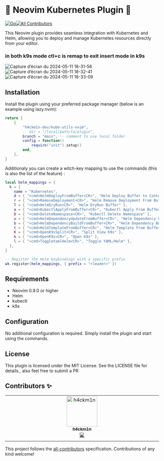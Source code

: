 # 🚀 Neovim Kubernetes Plugin 🚀

<!-- ALL-CONTRIBUTORS-BADGE:START - Do not remove or modify this section -->

[![Go](https://github.com/h4ckm1n-dev/helm-utils-nvim/actions/workflows/lualint.yml/badge.svg)](https://github.com/h4ckm1n-dev/helm-utils-nvim/actions/workflows/lualint.yml)[![All Contributors](https://img.shields.io/badge/all_contributors-1-orange.svg?style=flat-square)](#contributors-)

<!-- ALL-CONTRIBUTORS-BADGE:END -->

This Neovim plugin provides seamless integration with Kubernetes and Helm, allowing you to deploy and manage Kubernetes resources directly from your editor.

### in both k9s mode ctl+c is remap to exit insert mode in k9s

![Capture d’écran du 2024-05-11 18-31-56](https://github.com/h4ckm1n-dev/kube-utils-nvim/assets/97511408/bbfe3a51-6117-413f-9d31-9f66517994c2)
![Capture d’écran du 2024-05-11 18-32-41](https://github.com/h4ckm1n-dev/kube-utils-nvim/assets/97511408/c6139ddf-e9af-4665-bd57-a829b236bac2)
![Capture d’écran du 2024-05-11 18-33-09](https://github.com/h4ckm1n-dev/kube-utils-nvim/assets/97511408/8c3cbaf8-d3c0-44a8-b487-4858e06b86f7)

## Installation

Install the plugin using your preferred package manager (below is an example using lazy.nvim):

```lua
return {
    {
        "h4ckm1n-dev/kube-utils-nvim",
        -- dir = "/local/path/to/plugin",
        branch = "main", -- comment to use local folder
        config = function()
            require("init").setup()
        end,
    },
}

```

Additionaly you can create a witch-key mapping to use the commands (this is also the list of the feature) :

```lua
local helm_mappings = {
  k = {
    name = "Kubernetes",
    d = { "<cmd>HelmDeployFromBuffer<CR>", "Helm Deploy Buffer to Context" },
    r = { "<cmd>RemoveDeployment<CR>", "Helm Remove Deployment From Buffer" },
    T = { "<cmd>HelmDryRun<CR>", "Helm DryRun Buffer" },
    a = { "<cmd>KubectlApplyFromBuffer<CR>", "Kubectl Apply From Buffer" },
    D = { "<cmd>DeleteNamespace<CR>", "Kubectl Delete Namespace" },
    u = { "<cmd>HelmDependencyUpdateFromBuffer<CR>", "Helm Dependency Update" },
    b = { "<cmd>HelmDependencyBuildFromBuffer<CR>", "Helm Dependency Build" },
    t = { "<cmd>HelmTemplateFromBuffer<CR>", "Helm Template From Buffer" },
    K = { "<cmd>OpenK9sSplit<CR>", "Split View K9s" },
    k = { "<cmd>OpenK9s<CR>", "Open K9s" },
    l = { "<cmd>ToggleYamlHelm<CR>", "Toggle YAML/Helm" },
  },
}

-- Register the Helm keybindings with a specific prefix
wk.register(helm_mappings, { prefix = "<leader>" })
```

## Requirements

- Neovim 0.9.0 or higher
- Helm
- kubectl
- k9s

## Configuration

No additional configuration is required. Simply install the plugin and start using the commands.

## License

This plugin is licensed under the MIT License. See the LICENSE file for details., also feel free to submit a PR

## Contributors ✨

<!-- ALL-CONTRIBUTORS-LIST:START - Do not remove or modify this section -->
<!-- prettier-ignore-start -->
<!-- markdownlint-disable -->
<table>
  <tbody>
    <tr>
      <td align="center" valign="top" width="14.28%"><a href="https://github.com/h4ckm1n-dev"><img src="https://avatars.githubusercontent.com/u/97511408?v=4?s=100" width="100px;" alt="h4ckm1n"/><br /><sub><b>h4ckm1n</b></sub></a><br /><a href="https://github.com/h4ckm1n-dev/kube-utils-nvim/commits?author=h4ckm1n-dev" title="Code">💻</a></td>
    </tr>
  </tbody>
</table>

<!-- markdownlint-restore -->
<!-- prettier-ignore-end -->

<!-- ALL-CONTRIBUTORS-LIST:END -->

This project follows the [all-contributors](https://github.com/all-contributors/all-contributors) specification. Contributions of any kind welcome!
